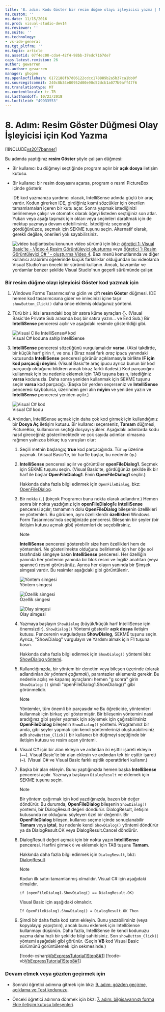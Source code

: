 ```yaml
---
title: '8. adım: Kodu Göster bir resim düğme olayı işleyicisi yazma | Microsoft Docs'
ms.custom: ''
ms.date: 11/15/2016
ms.prod: visual-studio-dev14
ms.reviewer: ''
ms.suite: ''
ms.technology:
- vs-ide-general
ms.tgt_pltfrm: ''
ms.topic: article
ms.assetid: 07f4ec00-cda4-42f4-98bb-37edc7167de7
caps.latest.revision: 26
author: gewarren
ms.author: gewarren
manager: ghogen
ms.openlocfilehash: 6172188fb7d06122cdcc178889b2a5b37ca1bb0f
ms.sourcegitcommit: 240c8b34e80952d00e90c52dcb1a077b9aff47f6
ms.translationtype: MT
ms.contentlocale: tr-TR
ms.lasthandoff: 10/23/2018
ms.locfileid: "49933553"
---
```

# <a name="step-8-write-code-for-the-show-a-picture-button-event-handler"></a>8. Adım: Resim Göster Düğmesi Olay İşleyicisi için Kod Yazma
[!INCLUDE[vs2017banner](../includes/vs2017banner.md)]

Bu adımda yaptığınız **resim Göster** şöyle çalışan düğmesi:  
  
- Bir kullanıcı bu düğmeyi seçtiğinde program açılır bir **açık dosya** iletişim kutusu.  
  
- Bir kullanıcı bir resim dosyasını açarsa, program o resmi PictureBox içinde gösterir.  
  
  IDE kod yazmanıza yardımcı olacak, IntelliSense adında güçlü bir araç vardır. Kodun girerken IDE, girdiğiniz kısmi sözcükler için önerilen tamamlamaları içeren bir kutu açar. Sonra yapmak istediğinizi belirlemeye çalışır ve otomatik olarak öğeyi listeden seçtiğiniz son atlar. Yukarı veya aşağı taşımak için okları veya seçimleri daraltmak için de mektup yazmaya devam edebilirsiniz. İstediğiniz seçeneği gördüğünüzde, seçmek için SEKME tuşunu seçin. Alternatif olarak, gerekli değilse, önerileri yok sayabilirsiniz.  
  
  ![video bağlantısı](../data-tools/media/playvideo.gif "PlayVideo")bu konunun video sürümü için bkz: [öğretici 1: Visual Basic'te - Video 4 Resim Görüntüleyici oluşturma](http://go.microsoft.com/fwlink/?LinkId=205215) veya [öğretici 1: Resim Görüntüleyici C# ' - oluşturma Video 4](http://go.microsoft.com/fwlink/?LinkId=205203). Bazı menü komutlarında ve diğer kullanıcı arabirimi öğelerinde küçük farklılıklar olduğundan bu videolarda Visual Studio'nun önceki bir sürümü kullanın. Ancak, kavramlar ve yordamlar benzer şekilde Visual Studio'nun geçerli sürümünde çalışır.  
  
### <a name="to-write-code-for-the-show-a-picture-button-event-handler"></a>Bir resim düğme olayı işleyicisi Göster kod yazmak için  
  
1.  Windows Forms Tasarımcısı'na gidin ve çift **resim Göster** düğmesi. IDE hemen kod tasarımcısına gider ve imlecinizi içine taşır `showButton_Click()` daha önce eklemiş olduğunuz yöntemi.  
  
2.  Türü bir `i` ikisi arasındaki boş bir satıra küme ayraçları {}. (Visual Basic'de Private Sub arasında boş bir satıra yazın... ve End Sub.) Bir **IntelliSense** penceresi açılır ve aşağıdaki resimde gösterildiği gibi.  
  
     ![Visual C ile IntelliSense&#35; kod](../ide/media/express-ifintellisense.png "Express_IfIntellisense")  
Visual C# koduna sahip IntelliSense  
  
3.  **IntelliSense** penceresi sözcüğünü vurgulamalıdır **varsa**. (Aksi takdirde, bir küçük harf girin `f`, ve onu.) Biraz nasıl fark *araç ipucu* yanındaki kutusunda **IntelliSense** penceresi görünür açıklamasıyla birlikte **IF için kod parçacığı deyimi**. (Visual Basic'te araç ipucu ayrıca bunun bir kod parçacığı olduğunu bildiren ancak biraz farklı ifadesi.) Kod parçacığını kullanmak için bu nedenle eklemek için TAB tuşuna basın, istediğiniz **varsa** kodunuzla. Daha sonra yeniden kullanmak için SEKME tuşunu seçin **varsa** kod parçacığı. (Başka bir yerden seçerseniz ve **IntelliSense** penceresi kaybolursa, üzerinden geri alın **miyim** ve yeniden yazın ve **IntelliSense** penceresi yeniden açılır.)  
  
     ![Visual C&#35; kod](../ide/media/express-highlighttrue.png "Express_HighlightTrue")  
Visual C# kodu  
  
4.  Ardından, IntelliSense açmak için daha çok kod girmek için kullandığınız bir **Dosya Aç** iletişim kutusu. Bir kullanıcı seçerseniz, **Tamam** düğmesi, PictureBox, kullanıcının seçtiği dosyayı yükler. Aşağıdaki adımlarda kodu nasıl gireceğiniz gösterilmektedir ve çok sayıda adımları olmasına rağmen yalnızca birkaç tuş vuruşları olur:  
  
    1.  Seçili metnin başlangıç **true** kod parçacığında. Tür `op` üzerine yazmak. (Visual Basic'te, bir harfle başlar, bu nedenle `Op`.)  
  
    2.  **IntelliSense** penceresi açılır ve görüntüler **openFileDialog1**. Seçmek için SEKME tuşunu seçin. (Visual Basic'te, gördüğünüz şekilde ilk bir harf ile başlar **OpenFileDialog1**. Emin **OpenFileDialog1** seçilir.)  
  
         Hakkında daha fazla bilgi edinmek için `OpenFileDialog`, bkz: [OpenFileDialog](http://msdn.microsoft.com/library/system.windows.forms.openfiledialog.aspx).  
  
    3.  Bir nokta (`.`) (birçok Programcı bunu nokta olarak adlandırır.) Hemen sonra bir nokta yazdığınız için **openFileDialog1**e **IntelliSense** penceresi açılır; tamamının dolu **OpenFileDialog** bileşenin özellikleri ve yöntemleri. Bu görünen, aynı özelliklerdir **özellikleri** Windows Form Tasarımcısı'nda seçtiğinizde penceresi. Bileşenin bir şeyler (bir iletişim kutusu açmak gibi) yöntemleri de seçebilirsiniz.  
  
        > [!NOTE]
        >  **IntelliSense** penceresi gösterebilir size hem özellikleri hem de yöntemleri. Ne gösterilmekte olduğunu belirlemek için her öğe sol tarafındaki simgeye bakın **IntelliSense** penceresi. Her özelliğin yanında her yöntemin yanında bir blok resmi ve İngiliz anahtarı (veya spanner) resmi görürsünüz. Ayrıca her olayın yanında bir Şimşek simgesi vardır. Bu resimler aşağıdaki gibi görüntülenir.  
  
         ![Yöntem simgesi](../ide/media/express-iconmethod.png "Express_IconMethod")  
Yöntem simgesi  
  
         ![Özellik simgesi](../ide/media/express-iconproperty.png "Express_IconProperty")  
Özellik simgesi  
  
         ![Olay simgesi](../ide/media/express-iconevent.png "Express_IconEvent")  
Olay simgesi  
  
    4.  Yazmaya başlayın `ShowDialog` (büyük/küçük harf IntelliSense için önemsizdir). `ShowDialog()` Yöntemi gösterilir **açık dosya** iletişim kutusu. Pencerenin vurguladıysa **ShowDialog**, SEKME tuşunu seçin. Ayrıca, "ShowDialog" vurgulayın ve Yardımı almak için F1 tuşuna basın.  
  
         Hakkında daha fazla bilgi edinmek için `ShowDialog()` yöntemi bkz [ShowDialog yöntemi](http://msdn.microsoft.com/library/c7ykbedk.aspx).  
  
    5.  Kullandığınızda, bir yöntem bir denetim veya bileşen üzerinde (olarak adlandırılan *bir yöntemi çağırmak*), parantezler eklemeniz gerekir. Bu nedenle açılış ve kapanış ayraçlarını hemen "g sonra" girin `ShowDialog`: `()` şimdi "openFileDialog1.ShowDialog()" gibi görünmelidir.  
  
        > [!NOTE]
        >  Yöntemler, tüm önemli bir parçasıdır ve Bu öğreticide, yöntemleri kullanmak için birkaç yol göstermiştir. Bir bileşenin yöntemini nasıl aradığınız gibi şeyler yapmak için söylemek için çağırabilirsiniz **OpenFileDialog** bileşenin `ShowDialog()` yöntemi. Programınız bir anda, gibi şeyler yapmak için kendi yöntemlerinizi oluşturabilirsiniz adlı `showButton_Click()` bir kullanıcı bir düğmeyi seçtiğinde bir iletişim kutusu ve resim açan yöntemi.  
  
    6.  Visual C# için bir alan ekleyin ve ardından iki eşittir işareti ekleyin (`==`). Visual Basic'te bir alan ekleyin ve ardından tek bir eşittir işareti (`=`). (Visual C# ve Visual Basic farklı eşitlik operatörleri kullanır.)  
  
    7.  Başka bir alan ekleyin. Bunu yaptığınızda hemen başka **IntelliSense** penceresi açılır. Yazmaya başlayın `DialogResult` ve eklemek için SEKME tuşunu seçin.  
  
        > [!NOTE]
        >  Bir yöntem çağırmak için kod yazdığınızda, bazen bir değer döndürür. Bu durumda, **OpenFileDialog** bileşenin `ShowDialog()` yöntemi, bir DialogResult değeri döndürür. DialogResult, iletişim kutusunda ne olduğunu söyleyen özel bir değerdir. Bir **OpenFileDialog** bileşen, kullanıcı seçme içinde sonuçlanabilir **Tamam** veya **iptal**, bu nedenle kendi `ShowDialog()` yöntemi döndürür ya da DialogResult.OK veya DialogResult.Cancel döndürür.  
  
    8.  DialogResult değeri açmak için bir nokta yazın **IntelliSense** penceresi. Harfini girmek `O` ve eklemek için TAB tuşunu **Tamam**.  
  
         Hakkında daha fazla bilgi edinmek için `DialogResult`, bkz: [DialogResult](http://msdn.microsoft.com/library/system.windows.forms.dialogresult.aspx).  
  
        > [!NOTE]
        >  Kodun ilk satırı tamamlanmış olmalıdır. Visual C# için aşağıdaki olmalıdır.  
        >   
        >  `if (openFileDialog1.ShowDialog() == DialogResult.OK)`  
        >   
        >  Visual Basic için aşağıdaki olmalıdır.  
        >   
        >  `If OpenFileDialog1.ShowDialog() = DialogResult.OK Then`  
  
    9. Şimdi bir daha fazla kod satırı ekleyin. Bunu yazabilirsiniz (veya kopyalayıp yapıştırın), ancak bunu eklemek için IntelliSense kullanmayı düşünün. Daha fazla, IntelliSense ile kendi kodunuzu yazma daha hızlı bir şekilde bilgi sahibisiniz. Son `showButton_Click()` yöntemi aşağıdaki gibi görünür. (Seçin **VB** kod Visual Basic sürümünü görüntülemek için sekmesinde.)  
  
         [!code-csharp[VbExpressTutorial1Step8#1](../snippets/csharp/VS_Snippets_VBCSharp/vbexpresstutorial1step8/cs/form1.cs#1)]
         [!code-vb[VbExpressTutorial1Step8#1](../snippets/visualbasic/VS_Snippets_VBCSharp/vbexpresstutorial1step8/vb/form1.vb#1)]  
  
### <a name="to-continue-or-review"></a>Devam etmek veya gözden geçirmek için  
  
-   Sonraki öğretici adımına gitmek için bkz: [9. adım: gözden geçirme, açıklama ve Test kodunuzu](../ide/step-9-review-comment-and-test-your-code.md).  
  
-   Önceki öğretici adımına dönmek için bkz: [7. adım: bilgisayarınızı forma Ekle iletişim kutusu bileşenleri](../ide/step-7-add-dialog-components-to-your-form.md).



